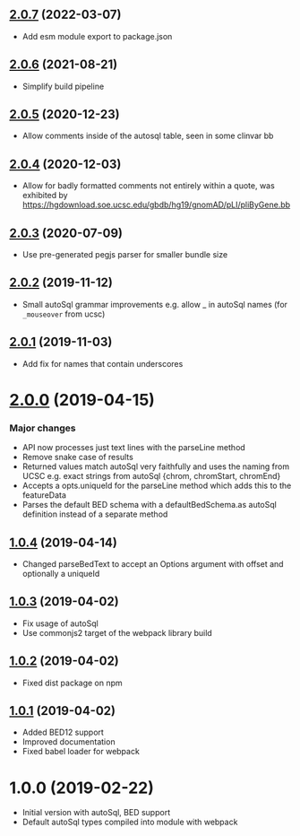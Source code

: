 ## [2.0.7](https://github.com/GMOD/bed-js/compare/v2.0.6...v2.0.7) (2022-03-07)



- Add esm module export to package.json

## [2.0.6](https://github.com/GMOD/bed-js/compare/v2.0.5...v2.0.6) (2021-08-21)



- Simplify build pipeline

## [2.0.5](https://github.com/GMOD/bed-js/compare/v2.0.4...v2.0.5) (2020-12-23)

- Allow comments inside of the autosql table, seen in some clinvar bb

## [2.0.4](https://github.com/GMOD/bed-js/compare/v2.0.3...v2.0.4) (2020-12-03)

- Allow for badly formatted comments not entirely within a quote, was exhibited by https://hgdownload.soe.ucsc.edu/gbdb/hg19/gnomAD/pLI/pliByGene.bb

## [2.0.3](https://github.com/GMOD/bed-js/compare/v2.0.2...v2.0.3) (2020-07-09)

- Use pre-generated pegjs parser for smaller bundle size

<a name="2.0.2"></a>

## [2.0.2](https://github.com/GMOD/bed-js/compare/v2.0.1...v2.0.2) (2019-11-12)

- Small autoSql grammar improvements e.g. allow \_ in autoSql names (for `_mouseover` from ucsc)

<a name="2.0.1"></a>

## [2.0.1](https://github.com/GMOD/bed-js/compare/v2.0.0...v2.0.1) (2019-11-03)

- Add fix for names that contain underscores

# [2.0.0](https://github.com/GMOD/bed-js/compare/v1.0.4...v2.0.0) (2019-04-15)

### Major changes

- API now processes just text lines with the parseLine method
- Remove snake case of results
- Returned values match autoSql very faithfully and uses the naming from UCSC e.g. exact strings from autoSql {chrom, chromStart, chromEnd}
- Accepts a opts.uniqueId for the parseLine method which adds this to the featureData
- Parses the default BED schema with a defaultBedSchema.as autoSql definition instead of a separate method

## [1.0.4](https://github.com/GMOD/bed-js/compare/v1.0.3...v1.0.4) (2019-04-14)

- Changed parseBedText to accept an Options argument with offset and optionally a uniqueId

## [1.0.3](https://github.com/GMOD/bed-js/compare/v1.0.2...v1.0.3) (2019-04-02)

- Fix usage of autoSql
- Use commonjs2 target of the webpack library build

## [1.0.2](https://github.com/GMOD/bed-js/compare/v1.0.1...v1.0.2) (2019-04-02)

- Fixed dist package on npm

## [1.0.1](https://github.com/GMOD/bed-js/compare/v1.0.0...v1.0.1) (2019-04-02)

- Added BED12 support
- Improved documentation
- Fixed babel loader for webpack

# 1.0.0 (2019-02-22)

- Initial version with autoSql, BED support
- Default autoSql types compiled into module with webpack
